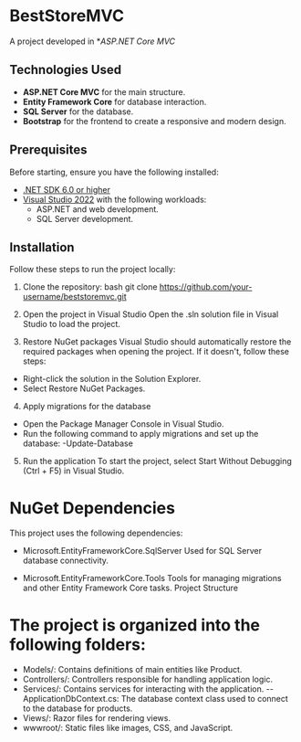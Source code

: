 # BestStoreMVC

A project developed in **ASP.NET Core MVC*
## Technologies Used

- **ASP.NET Core MVC** for the main structure.
- **Entity Framework Core** for database interaction.
- **SQL Server** for the database.
- **Bootstrap** for the frontend to create a responsive and modern design.
## Prerequisites

Before starting, ensure you have the following installed:

- [.NET SDK 6.0 or higher](https://dotnet.microsoft.com/download)
- [Visual Studio 2022](https://visualstudio.microsoft.com/) with the following workloads:
  - ASP.NET and web development.
  - SQL Server development.

## Installation

Follow these steps to run the project locally:

1. Clone the repository:
     bash
   git clone https://github.com/your-username/beststoremvc.git
   

2. Open the project in Visual Studio
Open the .sln solution file in Visual Studio to load the project.

3. Restore NuGet packages
Visual Studio should automatically restore the required packages when opening the project. If it doesn't, follow these steps:

- Right-click the solution in the Solution Explorer.
- Select Restore NuGet Packages.

4. Apply migrations for the database
- Open the Package Manager Console in Visual Studio.
- Run the following command to apply migrations and set up the database:
    -Update-Database
5. Run the application
To start the project, select Start Without Debugging (Ctrl + F5) in Visual Studio.

# NuGet Dependencies
This project uses the following dependencies:

- Microsoft.EntityFrameworkCore.SqlServer
  Used for SQL Server database connectivity.

- Microsoft.EntityFrameworkCore.Tools
Tools for managing migrations and other Entity Framework Core tasks.
Project Structure

# The project is organized into the following folders:

- Models/: Contains definitions of main entities like Product.
- Controllers/: Controllers responsible for handling application logic.
- Services/: Contains services for interacting with the application.
  --ApplicationDbContext.cs: The database context class used to connect to the database for products.
- Views/: Razor files for rendering views.
- wwwroot/: Static files like images, CSS, and JavaScript.
